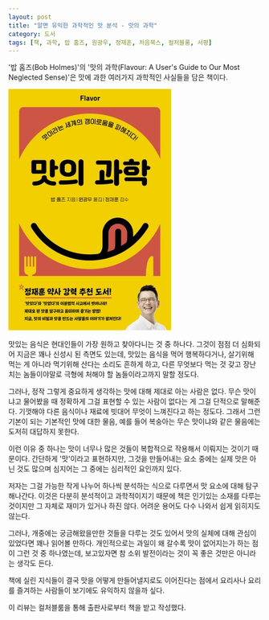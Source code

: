 ```yaml
---
layout: post
title: "알면 유익한 과학적인 맛 분석 - 맛의 과학"
category: 도서
tags: [책, 과학, 밥 홈즈, 원광우, 정재훈, 처음북스, 컬처블룸, 서평]
---
```


'밥 홈즈(Bob Holmes)'의
'맛의 과학(Flavour: A User's Guide to Our Most Neglected Sense)'은
맛에 과한 여러가지 과학적인 사실들을 담은 책이다.

![표지](/images/flavour-a-users-guide-to-our-most-neglected-sense-book-h480.jpg)

맛있는 음식은 현대인들이 가장 원하고 찾아다니는 것 중 하나다.
그것이 점점 더 심화되어 지금은 꽤나 신성시 된 측면도 있는데,
맛있는 음식을 먹어 행복하다거나,
살기위해 먹는 게 아니라 먹기위해 산다는 소리도 흔하게 하고,
다른 무엇보다 먹는 것 갖고 장난치는 놈들이야말로 극형에 처해야 할 놈들이라고까지 말할 정도다.

그러나, 정작 그렇게 중요하게 생각하는 맛에 대해 제대로 아는 사람은 없다.
무슨 맛이냐고 물어봤을 때 정확하게 그걸 표현할 수 있는 사람이 없다는 게 그걸 단적으로 말해준다.
기껏해야 다른 음식이나 재료에 빗대어 무엇이 느껴진다고 하는 정도다.
그래서 그런 기본이 되는 기본적인 맛에 대한 물음,
예를 들어 복숭아는 무슨 맛이냐와 같은 물음에는 도저히 대답하지 못한다.

이런 이유 중 하나는 맛이 너무나 많은 것들이 복합적으로 작용해서 이뤄지는 것이기 때문이다.
간단하게 '맛'이라고 표현하지만,
그것을 만들어내는 요소 중에는 실제 맛은 아닌 것도 많으며
심지어는 그 중에는 심리적인 요인까지 있다.

저자는 그걸 가능한 작게 나누어 하나씩 분석하는 식으로 다루면서
맛 요소에 대해 탐구해나간다.
이것은 다분히 분석적이고 과학적이지기 때문에
책은 인기있는 소재를 다루는 것이지만 그 자체로 재미가 있거나 하진 않다.
어려운 용어도 다수 나와서 쉽게 읽히지도 않는다.

그러나, 개중에는 궁금해왔을만한 것들을 다루는 것도 있어서
맛의 실체에 대해 관심이 있었다면 꽤나 읽어볼 만하다.
개인적으로는 과일이 왜 갈수록 맛이 없어지는가 하는 점이 그런 것 중 하나였는데,
보고있자면 참 소위 발전이라는 것이 꼭 좋은 것만은 아니라는 생각도 든다.

책에 실린 지식들이 결국 맛을 어떻게 만들어낼지로도 이어진다는 점에서
요리사나 요리를 즐겨하는 사람들이 보기에도 유익하지 않을까 싶다.



<div class="im im-info">
이 리뷰는 컬처블룸을 통해 출판사로부터 책을 받고 작성했다.
</div>
